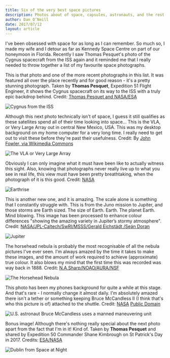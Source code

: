 ```yaml
---
title: Six of the very best space pictures
description: Photos about of space, capsules, astronauts, and the rest.
author: Dan O’Neill
date: 2017/07/12
layout: article
---
```


I've been obsessed with space for as long as I can remember. So much so, I made my wife and I detour as far as Kennedy Space Centre on part of our honeymoon in Florida. Recently I saw Thomas Pesquet's photo of the Cygnus spacecraft from the ISS again and it reminded me that I really needed to throw together a list of my favourite space photographs.

This is that photo and one of the more recent photographs in this list. It was featured all over the place recently and for good reason - it's a pretty stunning photograph. Taken by **Thomas Pesquet**, Expedition 51 Flight Engineer, it shows the Cygnus spacecraft on its way to the ISS with a truly epic backdrop behind. Credit: [Thomas Pesquet and NASA/ESA](https://www.nasa.gov/image-feature/cygnus-spacecraft-approaches-space-station-in-the-sunset)

![Cygnus from the ISS](/images/34040534672_58ee9576e2_k.jpg)

Although this next photo technically isn't of space, I guess it still qualifies as these satellites spend all of their time looking into space... This is the VLA, or Very Large Array out in central New Mexico, USA. This was my desktop background on my home computer for a very long time. I really need to get out to visit these before they're past their usefulness. Credit: By [John Fowler, via Wikimedia Commons](https://commons.wikimedia.org/wiki/File:Very_Large_Array,_2012.jpg)

![The VLA or Very Large Array](/images/1280px-Very_Large_Array_2012.jpg)

Obviously I can only imagine what it must have been like to actually witness this sight. Also, knowing that photographs never really live up to what you see in real life, this view must have been pretty breathtaking, when the photograph of it is this good. Credit: [NASA](https://www.nasa.gov/multimedia/imagegallery/image_feature_1249.html)

![Earthrise](/images/297755main_GPN-2001-000009_full.jpg)

This is another new one, and it is amazing. The scale alone is something that I constantly struggle with. This is from the Juno mission to Jupiter, and those storms are Earth sized. The size of Earth. Earth. The planet Earth. Mind blowing. This image has been processed to enhance colour differences "showing the amazing variety in Jupiter’s stormy atmosphere". Credit: [NASA/JPL-Caltech/SwRI/MSSS/Gerald Eichstädt /Seán Doran](https://www.missionjuno.swri.edu/news/jupiters-clouds-of-many-colors)

![Jupiter](/images/PJ06_portrait005_v2_prepped.jpg)

The horsehead nebula is probably the most recognisable of all the nebula pictures I've ever seen. I'm always amazed by the time it takes to make these images, and the amount of work required to achieve (approximate) true colour. It also blows my mind that the first time this was recorded was way back in 1888. Credit: [N.A.Sharp/NOAO/AURA/NSF](https://www.noao.edu/image_gallery/html/im0057.html)

![The Horsehead Nebula](/images/02188.jpg)

This photo has been my phones background for quite a while at this stage. And that's rare - I normally change it almost daily. I'm absolutely amazed there isn't a tether or something keeping Bruce McCandless II (I think that's who this picture is of) attached to the shuttle. Credit: [NASA](http://grin.hq.nasa.gov/ABSTRACTS/GPN-2000-001156.html) [Public Domain](https://commons.wikimedia.org/w/index.php?curid=48209)

![U.S. astronaut Bruce McCandless uses a manned maneuvering unit](/images/nasa-63032.jpg)

Bonus image! Although there's nothing really special about the next photo apart from the fact that I'm in it! Kind of. Taken by  **Thomas Pesquet** and shared by Expedition 50 Commander Shane Kimbrough on St Patrick's Day in 2017. Credits: [ESA/NASA](https://www.flickr.com/photos/thom_astro/31754739604/)

![Dublin from Space at Night](/images/31754739604_df0219818d_k.jpg)

